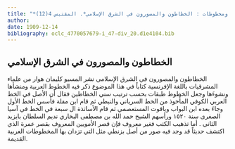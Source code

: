 ```yaml
---
title: "*مطبوعات ومخطوطات : الخطاطون والمصورون في الشرق الإسلامي*. المقتبس 4(12)"
author: 
date: 1909-12-14
bibliography: oclc_4770057679-i_47-div_20.d1e4104.bib
---
```




##  الخطاطون والمصورون في الشرق الإسلامي 


 الخطاطون والمصورون في الشرق الإسلامي  نشر  المسيو  كليمان  هوار  من علماء المشرقيات باللغة الإفرنسية كتاباً في هذا الموضوع  ذكر فيه الخطوط العربية ومنشأها ونشوءَها وجعل الخطوط طبقات بحسب ترتيب سني الخطاطين فقال أن الأصل في الخط العربي الكوفي المأْخوذ من الخط السرياني والنبطي ثم قام ابن مقلة فأسس الخط الأول وجاءَ بعده ابن البواب وياقوت المستعصمي ثم قام الأساتذة ال  سبعة  في الخط في آسيا الصغرى سنة  ١٥٢٠  ورأسهم  الشيخ حمد الله بن   مصطفى البخاري  نديم  السلطان بايزيد الثاني  . أما تذهيب الكتب فغير معروف فإن قصر الأمويين المعروف بقصر عمرة الذي اكتشف حديثاً قد وجد فيه صور من أصل بزنطي مثل التي تزدان بها المخطوطات العربية القديمة. 
